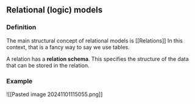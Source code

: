 ## Relational (logic) models

### Definition
The main structural concept of relational models is [[Relations]]
In this context, that is a fancy way to say we use tables.

A relation has a **relation schema**. This specifies the structure of the data that can be stored in the relation.

### Example
![[Pasted image 20241101115055.png]]

